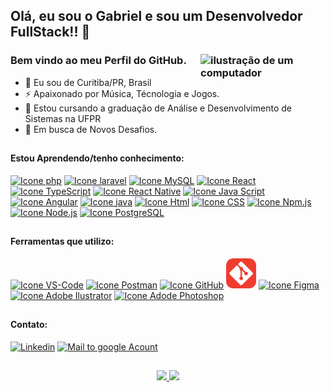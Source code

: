 <link rel="stylesheet" href="https://cdn.jsdelivr.net/gh/devicons/devicon@v2.15.1/devicon.min.css">

## Olá, eu sou o Gabriel e sou um Desenvolvedor FullStack!! 👋
### Bem vindo ao meu Perfil do GitHub. <img src="https://raw.githubusercontent.com/MicaelliMedeiros/micaellimedeiros/master/image/computer-illustration.png" alt="ilustração de um computador" min-width="200px" max-width="200px" width="200px" align="right">

- 🔰 Eu sou de Curitiba/PR, Brasil
- ⚡ Apaixonado por Música, Técnologia e Jogos.
- 🧠 Estou cursando a graduação de Análise e Desenvolvimento de Sistemas na UFPR
- 🏦 Em busca de Novos Desafios.

##

#### Estou Aprendendo/tenho conhecimento:
[<img height="48px" width="48px" alt="Icone php" src="https://skillicons.dev/icons?i=php"/>](https://www.php.net)
[<img height="48px" width="48px" alt="Icone laravel" src="https://skillicons.dev/icons?i=laravel"/>](https://laravel.io)
[<img height="48px" width="48px" alt="Icone MySQL" src="https://skillicons.dev/icons?i=mysql"/>](https://www.mysql.com)
[<img height="48px" width="48px" alt="Icone React" src="https://skillicons.dev/icons?i=react"/>](https://pt-br.react.dev)
[<img height="48px" width="48px" alt="Icone TypeScript" src="https://skillicons.dev/icons?i=ts"/>](https://www.typescriptlang.org/pt/)
[<img height="48px" width="48px" alt="Icone React Native" src="https://skillicons.dev/icons?i=spring"/>](https://spring.io)
[<img height="48px" width="48px" alt="Icone Java Script" src="https://skillicons.dev/icons?i=js"/>](https://developer.mozilla.org/pt-BR/docs/Web/JavaScript)
[<img height="48px" width="48px" alt="Icone Angular" src="https://skillicons.dev/icons?i=angular"/>](https://angular.io)
[<img height="48px" width="48px" alt="Icone java" src="https://skillicons.dev/icons?i=java"/>](https://www.java.com/pt-BR/)
[<img height="48px" width="48px" alt="Icone Html" src="https://skillicons.dev/icons?i=html"/>](https://developer.mozilla.org/pt-BR/docs/Web/HTML)
[<img height="48px" width="48px" alt="Icone CSS" src="https://skillicons.dev/icons?i=css"/>](https://developer.mozilla.org/pt-BR/docs/Web/CSS)
[<img height="48px" width="48px" alt="Icone Npm.js" src="https://i.postimg.cc/L8k9jKJ2/Group.png"/>](https://www.npmjs.com)
[<img height="48px" width="48px" alt="Icone Node.js" src="https://skillicons.dev/icons?i=nodejs"/>](https://nodejs.org)
[<img height="48px" width="48px" alt="Icone PostgreSQL" src="https://skillicons.dev/icons?i=postgres"/>](https://www.postgresql.org)


##

#### Ferramentas que utilizo:
[<img height="48px" width="48px" alt="Icone VS-Code" src="https://skillicons.dev/icons?i=vscode"/>](https://code.visualstudio.com)
[<img height="48px" width="48px" alt="Icone Postman" src="https://i.postimg.cc/QNyBTNVk/postman.png"/>](https://www.postman.com)
[<img height="48px" width="48px" alt="Icone GitHub" src="https://skillicons.dev/icons?i=github"/>](https://github.com/)
[<img height="48px" width="48px" alt="Icone Git" src="https://raw.githubusercontent.com/tandpfun/skill-icons/main/icons/Git.svg"/>](https://git-scm.com)
[<img height="48px" width="48px" alt="Icone Figma" src="https://skillicons.dev/icons?i=figma"/>](https://www.figma.com)
[<img height="48px" width="48px" alt="Icone Adobe Ilustrator" src="https://skillicons.dev/icons?i=ai"/>](https://www.adobe.com/br/products/illustrator.html)
[<img height="48px" width="48px" alt="Icone Adode Photoshop" src="https://skillicons.dev/icons?i=ps"/>](https://www.adobe.com/br/products/photoshop.html)

##

#### Contato:
[<img alt="Linkedin" src="https://img.shields.io/badge/-linkedin-%230077B5?style=for-the-badge&logo=linkedin&logoColor=white"/>](https://www.linkedin.com/in/gabriel-chioquetta-7b6a131b6/)
[<img alt="Mail to google Acount" src="https://img.shields.io/badge/mail-FFFFFF?style=for-the-badge&logo=apple&logoColor=black"/>](mailto:gabriel.obladen@gmail.com)

##

<div align="center">
  <a href="https://github.com/Gaells">
  <img height="180em" src="https://github-readme-stats.vercel.app/api?username=Gaells&show_icons=true&theme=tokyonight&include_all_commits=true&count_private=true"/>
  <img height="180em" src="https://github-readme-stats.vercel.app/api/top-langs/?username=Gaells&layout=compact&langs_count=7&theme=tokyonight"/>
</div>
   
##
  
 
 
